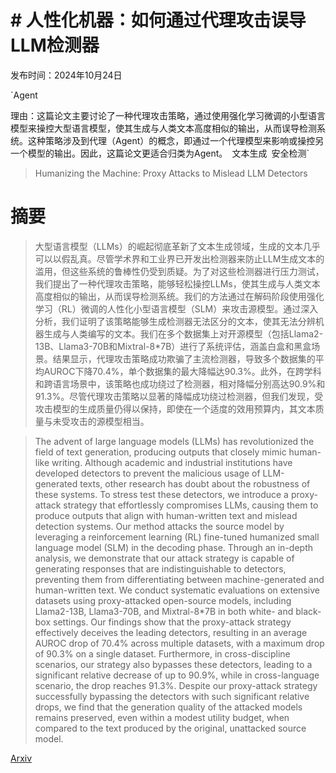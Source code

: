 # # 人性化机器：如何通过代理攻击误导LLM检测器

发布时间：2024年10月24日

`Agent

理由：这篇论文主要讨论了一种代理攻击策略，通过使用强化学习微调的小型语言模型来操控大型语言模型，使其生成与人类文本高度相似的输出，从而误导检测系统。这种策略涉及到代理（Agent）的概念，即通过一个代理模型来影响或操控另一个模型的输出。因此，这篇论文更适合归类为Agent。` `文本生成` `安全检测`

> Humanizing the Machine: Proxy Attacks to Mislead LLM Detectors

# 摘要

> 大型语言模型（LLMs）的崛起彻底革新了文本生成领域，生成的文本几乎可以以假乱真。尽管学术界和工业界已开发出检测器来防止LLM生成文本的滥用，但这些系统的鲁棒性仍受到质疑。为了对这些检测器进行压力测试，我们提出了一种代理攻击策略，能够轻松操控LLMs，使其生成与人类文本高度相似的输出，从而误导检测系统。我们的方法通过在解码阶段使用强化学习（RL）微调的人性化小型语言模型（SLM）来攻击源模型。通过深入分析，我们证明了该策略能够生成检测器无法区分的文本，使其无法分辨机器生成与人类编写的文本。我们在多个数据集上对开源模型（包括Llama2-13B、Llama3-70B和Mixtral-8*7B）进行了系统评估，涵盖白盒和黑盒场景。结果显示，代理攻击策略成功欺骗了主流检测器，导致多个数据集的平均AUROC下降70.4%，单个数据集的最大降幅达90.3%。此外，在跨学科和跨语言场景中，该策略也成功绕过了检测器，相对降幅分别高达90.9%和91.3%。尽管代理攻击策略以显著的降幅成功绕过检测器，但我们发现，受攻击模型的生成质量仍得以保持，即使在一个适度的效用预算内，其文本质量与未受攻击的源模型相当。

> The advent of large language models (LLMs) has revolutionized the field of text generation, producing outputs that closely mimic human-like writing. Although academic and industrial institutions have developed detectors to prevent the malicious usage of LLM-generated texts, other research has doubt about the robustness of these systems. To stress test these detectors, we introduce a proxy-attack strategy that effortlessly compromises LLMs, causing them to produce outputs that align with human-written text and mislead detection systems. Our method attacks the source model by leveraging a reinforcement learning (RL) fine-tuned humanized small language model (SLM) in the decoding phase. Through an in-depth analysis, we demonstrate that our attack strategy is capable of generating responses that are indistinguishable to detectors, preventing them from differentiating between machine-generated and human-written text. We conduct systematic evaluations on extensive datasets using proxy-attacked open-source models, including Llama2-13B, Llama3-70B, and Mixtral-8*7B in both white- and black-box settings. Our findings show that the proxy-attack strategy effectively deceives the leading detectors, resulting in an average AUROC drop of 70.4% across multiple datasets, with a maximum drop of 90.3% on a single dataset. Furthermore, in cross-discipline scenarios, our strategy also bypasses these detectors, leading to a significant relative decrease of up to 90.9%, while in cross-language scenario, the drop reaches 91.3%. Despite our proxy-attack strategy successfully bypassing the detectors with such significant relative drops, we find that the generation quality of the attacked models remains preserved, even within a modest utility budget, when compared to the text produced by the original, unattacked source model.

[Arxiv](https://arxiv.org/abs/2410.19230)